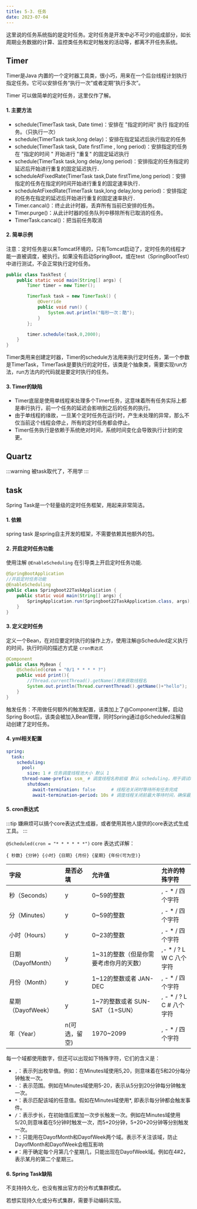 ```yaml
---
title: 5-3. 任务
date: 2023-07-04
---
```

这里说的任务系统指的是定时任务。定时任务是开发中必不可少的组成部分，如长周期业务数据的计算、监控类任务和定时触发的活动等，都离不开任务系统。


## Timer
Timer是Java 内置的一个定时器工具类，很小巧，用来在一个后台线程计划执行指定任务。它可以安排任务“执行一次”或者定期“执行多次”。

Timer 可以做简单的定时任务，这里仅作了解。

#### 1. 主要方法
- schedule(TimerTask task, Date time)：安排在 "指定的时间" 执行 指定的任务。（只执行一次）
- schedule(TimerTask task,long delay)：安排在指定延迟后执行指定的任务
- schedule(TimerTask task, Date firstTime , long period)：安排指定的任务在 "指定的时间 " 开始进行 "重复" 的固定延迟执行
- schedule(TimerTask task,long delay,long period)：安排指定的任务指定的延迟后开始进行重复的固定延迟执行．
- scheduleAtFixedRate(TimerTask task,Date firstTime,long period)：安排指定的任务在指定的时间开始进行重复的固定速率执行．
- scheduleAtFixedRate(TimerTask task,long delay,long period)：安排指定的任务在指定的延迟后开始进行重复的固定速率执行．
- Timer.cancal()：终止此计时器，丢弃所有当前已安排的任务。
- Timer.purge()：从此计时器的任务队列中移除所有已取消的任务。
- TimerTask.cancal()：把当前任务取消

#### 2. 简单示例
注意：定时任务是以来Tomcat环境的，只有Tomcat启动了，定时任务的线程才能一直被调度，被执行。如果没有启动SpringBoot，或在test（SpringBootTest）中进行测试，不会正常执行定时任务。
```java
public class TaskTest {
    public static void main(String[] args) {
        Timer timer = new Timer();

        TimerTask task = new TimerTask() {
            @Override
            public void run() {
                System.out.println("每秒一次：酷");
            }
        };

        timer.schedule(task,0,2000);
    }
}
```
Timer类用来创建定时器，Timer的schedule方法用来执行定时任务，第一个参数是TimerTask，TimerTask是要执行的定时任，该类是个抽象类，需要实现run方法，run方法内的代码就是要定时执行的任务。

#### 3. Timer的缺陷
- Timer底层是使用单线程来处理多个Timer任务，这意味着所有任务实际上都是串行执行，前一个任务的延迟会影响到之后的任务的执行。
- 由于单线程的缘故，一旦某个定时任务在运行时，产生未处理的异常，那么不仅当前这个线程会停止，所有的定时任务都会停止。
- Timer任务执行是依赖于系统绝对时间，系统时间变化会导致执行计划的变更。


## Quartz
:::warning
被task取代了，不用学
:::

## task
Spring Task是一个轻量级的定时任务框架，用起来非常简洁。

#### 1. 依赖
spring task 是spring自主开发的框架，不需要依赖其他额外的包。

#### 2. 开启定时任务功能
使用注解 `@EnableScheduling` 在引导类上开启定时任务功能.
```java
@SpringBootApplication
//开启定时任务功能
@EnableScheduling
public class Springboot22TaskApplication {
    public static void main(String[] args) {
        SpringApplication.run(Springboot22TaskApplication.class, args);
    }
}
```

#### 3. 定义定时任务
定义一个Bean，在对应要定时执行的操作上方，使用注解@Scheduled定义执行的时间，执行时间的描述方式是 `cron表达式`
```java
@Component
public class MyBean {
    @Scheduled(cron = "0/1 * * * * ?")
    public void print(){
        //Thread.currentThread().getName()用来获取线程名
        System.out.println(Thread.currentThread().getName()+"hello");
    }
}
```

触发任务：不用做任何额外的触发配置，该类加上了@Component注解，启动Spring Boot后，该类会被加入Bean管理，同时Spring通过@Scheduled注解自动创建了定时任务。

#### 4. yml相关配置
```yml
spring:
  task:
   	scheduling:
      pool:
       	size: 1	# 任务调度线程池大小 默认 1
      thread-name-prefix: ssm_ # 调度线程名称前缀 默认 scheduling，用于调试时区分线程名    
        shutdown:
          await-termination: false		# 线程池关闭时等待所有任务完成
          await-termination-period: 10s	# 调度线程关闭前最大等待时间，确保最后一定关闭
```


#### 5. cron表达式
:::tip
嫌麻烦可以搞个core表达式生成器，或者使用其他人提供的core表达式生成工具。
:::

`@Scheduled(cron = "* * * * * *")` core 表达式详解：

`{ 秒数} {分钟} {小时} {日期} {月份} {星期} {年份(可为空)}`

| 字段             | 是否必填     | 允许值                       | 允许的特殊字符               |
| :------------- | :------- | :------------------------ | :-------------------- |
| 秒（Seconds）     | y        | 0\~59的整数                  | , - \* / 四个字符         |
| 分（Minutes）     | y        | 0\~59的整数                  | , - \* / 四个字符         |
| 小时（Hours）      | y        | 0\~23的整数                  | , - \* / 四个字符         |
| 日期（DayofMonth） | y        | 1\~31的整数（但是你需要考虑你月的天数）    | ,- \* / ? L W C 八个字符  |
| 月份（Month）      | y        | 1\~12的整数或者 JAN-DEC        | , - \* / 四个字符         |
| 星期（DayofWeek）  | y        | 1\~7的整数或者 SUN-SAT （1=SUN） | , - \* / ? L C # 八个字符 |
| 年（Year）        | n(可选，留空) | 1970\~2099                | , - \* / 四个字符         |

每一个域都使用数字，但还可以出现如下特殊字符，它们的含义是：
- `,`：表示列出枚举值。例如：在Minutes域使用5,20，则意味着在5和20分每分钟触发一次。
- `-`：表示范围。例如在Minutes域使用5-20，表示从5分到20分钟每分钟触发一次。
- `*`：表示匹配该域的任意值。假如在Minutes域使用*, 即表示每分钟都会触发事件。
- `/`：表示步长，在初始值后累加一次步长触发一次。例如在Minutes域使用5/20,则意味着在5分钟时触发一次，而5+20分钟，5+20+20分钟等分别触发一次。
- `?`：只能用在DayofMonth和DayofWeek两个域。表示不关注该域，防止DayofMonth和DayofWeek会相互影响
- `#`：用于确定每个月第几个星期几，只能出现在DayofWeek域。例如在4#2，表示某月的第二个星期三。

#### 6. Spring Task缺陷
不支持持久化，也没有推出官方的分布式集群模式。

若想实现持久化或分布式集群，需要手动编码实现。
